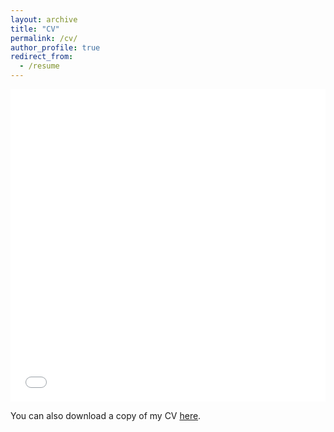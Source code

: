 ```yaml
---
layout: archive
title: "CV"
permalink: /cv/
author_profile: true
redirect_from:
  - /resume
---
```


<iframe src="/files/ManarAlkuzwenyCV_063021.pdf" width="100%" height="500" frameborder="no" border="0" marginwidth="0" marginheight="0"></iframe>

You can also download a copy of my CV [here](/files/ManarAlkuzwenyCV_063021.pdf).